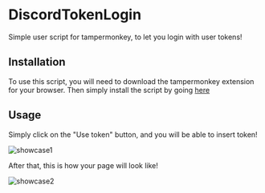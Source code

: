 # DiscordTokenLogin
Simple user script for tampermonkey, to let you login with user tokens!

## Installation

To use this script, you will need to download the tampermonkey extension for your browser.
Then simply install the script by going [here](https://github.com/Pixeluted/DiscordTokenLogin/raw/main/TokenLogin.user.js)

## Usage

Simply click on the "Use token" button, and you will be able to insert token!

![showcase1](https://github.com/Pixeluted/DiscordTokenLogin/assets/78791776/c72bc4b8-18c0-4ebc-a13e-4227ed7a2535)

After that, this is how your page will look like!

![showcase2](https://github.com/Pixeluted/DiscordTokenLogin/assets/78791776/10ca47e2-2a1f-4fb5-a948-c3e29b113638)
